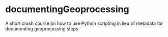 documentingGeoprocessing
========================

A short crash course on how to use Python scripting in lieu of metadata for documenting geoprocessing steps
